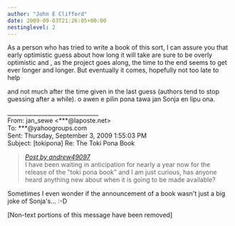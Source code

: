 ```yaml
---
author: "John E Clifford"
date: 2009-09-03T21:26:05+00:00
nestinglevel: 2
---
```

As a person who has tried to write a book of this sort, I can assure you that early optimistic guess about how long it will take are sure to be overly optimistic and , as the project goes along, the time to the end seems to get ever longer and longer. But eventually it comes, hopefully not too late to help  
  
and not much after the time given in the last guess (authors tend to stop guessing after a while). o awen e pilin pona tawa jan Sonja en lipu ona.  
  
  
\_\_\_\_\_\_\_\_\_\_\_\_\_\_\_\_\_\_\_\_\_\_\_\_\_\_\_\_\_\_\_\_  
From: jan\_sewe <\*\*\*@laposte.net>  
To: \*\*\*@yahoogroups.com  
Sent: Thursday, September 3, 2009 1:55:03 PM  
Subject: \[tokipona\] Re: The Toki Pona Book  

> [_Post by andrew49097_](/BXNiFVfV/the-toki-pona-book#post1)  
> I have been waiting in anticipation for nearly a year now for the release of the "toki pona book" and I am just curious, has anyone heard anything new about when it is going to be made available?  
> 

Sometimes I even wonder if the announcement of a book wasn't just a big joke of Sonja's... :-D  
  
  
  
  
  
  
  
\[Non-text portions of this message have been removed\]